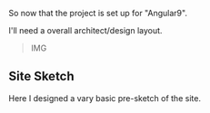So now that the project is set up for "Angular9". 

I'll need a overall architect/design layout.

>IMG

## Site Sketch

Here I designed a vary basic pre-sketch of the site.
